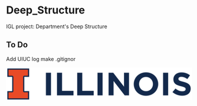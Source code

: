# Deep_Structure
IGL project: Department's Deep Structure

## To Do
Add UIUC log
make .gitignor

![image](https://github.com/CoulsonZhang/Deep_Structure/blob/main/Image/UIUC_logo.png)
